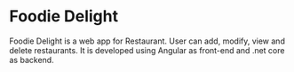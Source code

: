 # Foodie Delight
Foodie Delight is a web app for Restaurant. User can add, modify, view and delete restaurants. It is developed using Angular as front-end and .net core as backend.
